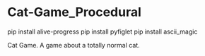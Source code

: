# Cat-Game_Procedural
pip install alive-progress
pip install pyfiglet
pip install ascii_magic

Cat Game.
A game about a totally normal cat.